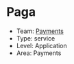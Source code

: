 # Paga
* Team: [Payments](../teams/payments.md)
* Type: service
* Level: Application
* Area: Payments
